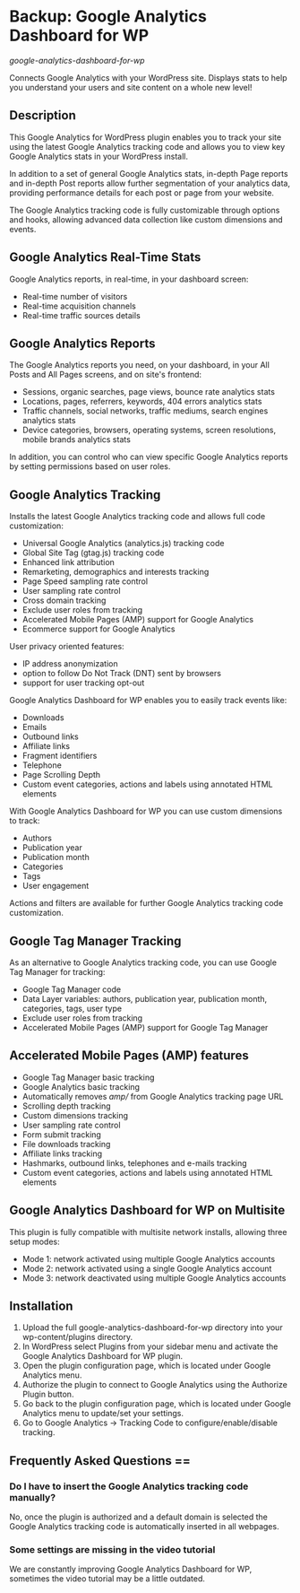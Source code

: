 # Backup: Google Analytics Dashboard for WP
_google-analytics-dashboard-for-wp_



Connects Google Analytics with your WordPress site. Displays stats to help you understand your users and site content on a whole new level!

## Description
This Google Analytics for WordPress plugin enables you to track your site using the latest Google Analytics tracking code and allows you to view key Google Analytics stats in your WordPress install.

In addition to a set of general Google Analytics stats, in-depth Page reports and in-depth Post reports allow further segmentation of your analytics data, providing performance details for each post or page from your website.

The Google Analytics tracking code is fully customizable through options and hooks, allowing advanced data collection like custom dimensions and events.

## Google Analytics Real-Time Stats

Google Analytics reports, in real-time, in your dashboard screen:

- Real-time number of visitors 
- Real-time acquisition channels
- Real-time traffic sources details 

## Google Analytics Reports 

The Google Analytics reports you need, on your dashboard, in your All Posts and All Pages screens, and on site's frontend:  

- Sessions, organic searches, page views, bounce rate analytics stats
- Locations, pages, referrers, keywords, 404 errors analytics stats
- Traffic channels, social networks, traffic mediums, search engines analytics stats
- Device categories, browsers, operating systems, screen resolutions, mobile brands analytics stats

In addition, you can control who can view specific Google Analytics reports by setting permissions based on user roles.

## Google Analytics Tracking 

Installs the latest Google Analytics tracking code and allows full code customization:

- Universal Google Analytics (analytics.js) tracking code
- Global Site Tag (gtag.js) tracking code
- Enhanced link attribution
- Remarketing, demographics and interests tracking
- Page Speed sampling rate control
- User sampling rate control
- Cross domain tracking
- Exclude user roles from tracking
- Accelerated Mobile Pages (AMP) support for Google Analytics
- Ecommerce support for Google Analytics

User privacy oriented features:

- IP address anonymization
- option to follow Do Not Track (DNT) sent by browsers
- support for user tracking opt-out

Google Analytics Dashboard for WP enables you to easily track events like:
 
- Downloads
- Emails 
- Outbound links
- Affiliate links
- Fragment identifiers
- Telephone
- Page Scrolling Depth
- Custom event categories, actions and labels using annotated HTML elements

With Google Analytics Dashboard for WP you can use custom dimensions to track:

- Authors
- Publication year
- Publication month
- Categories
- Tags
- User engagement

Actions and filters are available for further Google Analytics tracking code customization.

## Google Tag Manager Tracking

As an alternative to Google Analytics tracking code, you can use Google Tag Manager for tracking:

- Google Tag Manager code
- Data Layer variables: authors, publication year, publication month, categories, tags, user type
- Exclude user roles from tracking
- Accelerated Mobile Pages (AMP) support for Google Tag Manager

## Accelerated Mobile Pages (AMP) features 

- Google Tag Manager basic tracking
- Google Analytics basic tracking 
- Automatically removes <em>amp/</em> from Google Analytics tracking page URL
- Scrolling depth tracking
- Custom dimensions tracking
- User sampling rate control
- Form submit tracking
- File downloads tracking
- Affiliate links tracking
- Hashmarks, outbound links, telephones and e-mails tracking
- Custom event categories, actions and labels using annotated HTML elements

## Google Analytics Dashboard for WP on Multisite

This plugin is fully compatible with multisite network installs, allowing three setup modes:

- Mode 1: network activated using multiple Google Analytics accounts
- Mode 2: network activated using a single Google Analytics account
- Mode 3: network deactivated using multiple Google Analytics accounts

## Installation 

1. Upload the full google-analytics-dashboard-for-wp directory into your wp-content/plugins directory.
2. In WordPress select Plugins from your sidebar menu and activate the Google Analytics Dashboard for WP plugin.
3. Open the plugin configuration page, which is located under Google Analytics menu.
4. Authorize the plugin to connect to Google Analytics using the Authorize Plugin button.
5. Go back to the plugin configuration page, which is located under Google Analytics menu to update/set your settings.
6. Go to Google Analytics -> Tracking Code to configure/enable/disable tracking.

## Frequently Asked Questions == 

### Do I have to insert the Google Analytics tracking code manually? 

No, once the plugin is authorized and a default domain is selected the Google Analytics tracking code is automatically inserted in all webpages.

### Some settings are missing in the video tutorial

We are constantly improving Google Analytics Dashboard for WP, sometimes the video tutorial may be a little outdated.
